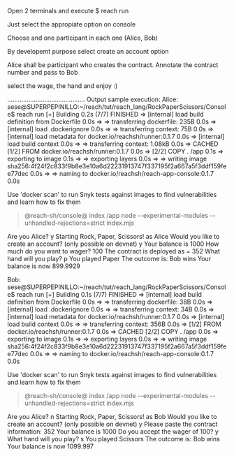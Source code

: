 Open 2 terminals and execute
$ reach run

Just select the appropiate option on console

Choose and one participant in each one (Alice, Bob)

By developemt purpose select create an account option

Alice shall be participant who creates the contract.
Annotate the contract number and pass to Bob 

select the wage, the hand and enjoy :)

............................................
Output sample execution:
Alice:
sese@SUPERPEPINILLO:~/reach/tut/reach_lang/RockPaperScissors/Console$ reach run
[+] Building 0.2s (7/7) FINISHED
 => [internal] load build definition from Dockerfile                                                                                 0.0s
 => => transferring dockerfile: 235B                                                                                                 0.0s
 => [internal] load .dockerignore                                                                                                    0.0s
 => => transferring context: 75B                                                                                                     0.0s
 => [internal] load metadata for docker.io/reachsh/runner:0.1.7                                                                      0.0s
 => [internal] load build context                                                                                                    0.0s
 => => transferring context: 1.08kB                                                                                                  0.0s
 => CACHED [1/2] FROM docker.io/reachsh/runner:0.1.7                                                                                 0.0s
 => [2/2] COPY . /app                                                                                                                0.1s
 => exporting to image                                                                                                               0.1s
 => => exporting layers                                                                                                              0.0s
 => => writing image sha256:4f24f2c833f9b8e3e10a6d22231913747f337195f2a667a5f3ddf159fee77dec                                         0.0s
 => => naming to docker.io/reachsh/reach-app-console:0.1.7                                                                           0.0s

Use 'docker scan' to run Snyk tests against images to find vulnerabilities and learn how to fix them

> @reach-sh/console@ index /app
> node --experimental-modules --unhandled-rejections=strict index.mjs

Are you Alice?
y
Starting Rock, Paper, Scissors! as Alice
Would you like to create an account? (only possible on devnet)
y
Your balance is 1000
How much do you want to wager?
100
The contract is deployed as = 352
What hand will you play?
p
You played Paper
The outcome is: Bob wins
Your balance is now 899.9929

Bob:
sese@SUPERPEPINILLO:~/reach/tut/reach_lang/RockPaperScissors/Console$ reach run
[+] Building 0.1s (7/7) FINISHED
 => [internal] load build definition from Dockerfile                                                                                 0.0s
 => => transferring dockerfile: 38B                                                                                                  0.0s
 => [internal] load .dockerignore                                                                                                    0.0s
 => => transferring context: 34B                                                                                                     0.0s
 => [internal] load metadata for docker.io/reachsh/runner:0.1.7                                                                      0.0s
 => [internal] load build context                                                                                                    0.0s
 => => transferring context: 356B                                                                                                    0.0s
 => [1/2] FROM docker.io/reachsh/runner:0.1.7                                                                                        0.0s
 => CACHED [2/2] COPY . /app                                                                                                         0.0s
 => exporting to image                                                                                                               0.1s
 => => exporting layers                                                                                                              0.0s
 => => writing image sha256:4f24f2c833f9b8e3e10a6d22231913747f337195f2a667a5f3ddf159fee77dec                                         0.0s
 => => naming to docker.io/reachsh/reach-app-console:0.1.7                                                                           0.0s

Use 'docker scan' to run Snyk tests against images to find vulnerabilities and learn how to fix them

> @reach-sh/console@ index /app
> node --experimental-modules --unhandled-rejections=strict index.mjs

Are you Alice?
n
Starting Rock, Paper, Scissors! as Bob
Would you like to create an account? (only possible on devnet)
y
Please paste the contract information:
352
Your balance is 1000
Do you accept the wager of 100?
y
What hand will you play?
s
You played Scissors
The outcome is: Bob wins
Your balance is now 1099.997
